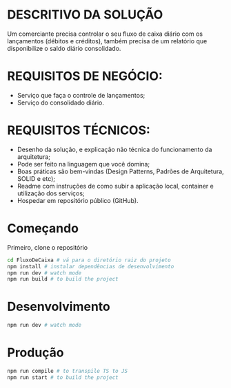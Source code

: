 # DESCRITIVO DA SOLUÇÃO 
Um comerciante precisa controlar o seu fluxo de caixa diário com os lançamentos (débitos e créditos), também precisa de um relatório que disponibilize o saldo diário consolidado.

# REQUISITOS DE NEGÓCIO:
- Serviço que faça o controle de lançamentos;
- Serviço do consolidado diário.

# REQUISITOS TÉCNICOS:
- Desenho da solução, e explicação não técnica do funcionamento da arquitetura;
- Pode ser feito na linguagem que você domina;
- Boas práticas são bem-vindas (Design Patterns, Padrões de Arquitetura, SOLID e etc);
- Readme com instruções de como subir a aplicação local, container e utilização dos serviços;
- Hospedar em repositório público (GitHub).

# Começando
Primeiro, clone o repositório

```bash
cd FluxoDeCaixa # vá para o diretório raiz do projeto
npm install # instalar dependências de desenvolvimento
npm run dev # watch mode
npm run build # to build the project
```

# Desenvolvimento
```bash
npm run dev # watch mode
```

# Produção
```bash
npm run compile # to transpile TS to JS
npm run start # to build the project
```

